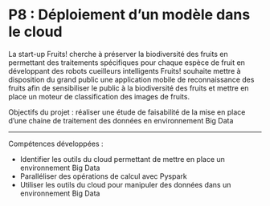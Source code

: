 # P8 : Déploiement d’un modèle dans le cloud

La start-up Fruits! cherche à préserver la biodiversité des fruits en permettant des traitements spécifiques pour chaque espèce de fruit en développant des robots cueilleurs intelligents
Fruits! souhaite mettre à disposition du grand public une application mobile de reconnaissance des fruits afin de sensibiliser le public à la biodiversité des fruits et mettre en place un moteur de classification des images de fruits.

Objectifs du projet : réaliser une étude de faisabilité de la mise en place d’une chaine de traitement des données en environnement Big Data

________________________________
Compétences développées :
- Identifier les outils du cloud permettant de mettre en place un environnement Big Data
- Paralléliser des opérations de calcul avec Pyspark
- Utiliser les outils du cloud pour manipuler des données dans un environnement Big Data
